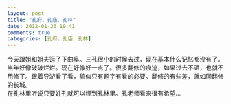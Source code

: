 ```yaml
---
layout: post
title: "孔府，孔庙，孔林"
date: 2012-01-26 19:41
comments: true
categories: [孔府，孔庙，孔林] 
---
```

今天跟姐和姐夫逛了下曲阜。三孔很小的时候去过，现在基本什么记忆都没有了。当年好像破破烂烂。现在好像好一点了。很多翻修的痕迹，如果过去不砸，也就不用修了。跟着导游看了看，貌似只有题字有看的必要。翻修的有些差，就如同翻修的长城。      
在孔林里听说只要姓孔就可以埋到孔林里。孔老师看来很有希望...
